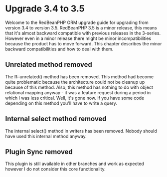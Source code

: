 # Upgrade 3.4 to 3.5

Welcome to the RedBeanPHP ORM upgrade guide for upgrading from version 3.4 to version 3.5.
RedBeanPHP 3.5 is a minor release, this means that it's almost backward compatible with previous
releases in the 3-series. However even in a minor release there might be minor incompatibilities
because the product has to move forward. This chapter describes the minor backward compatibilities
and how to deal with them.

## Unrelated method removed

The R::unrelated() method has been removed. This method had become quite problematic because
the architecture could not be cleanup up because of this method. Also, this method has
nothing to do with object relational mapping anyway - it was a feature request during a period
in which I was less critical. Well, it's gone now. If you have some code depending on this
method you'll have to write a query.

## Internal select method removed

The internal select() method in writers has been removed. Nobody should have used this
internal method anyway.

## Plugin Sync removed

This plugin is still available in other branches and work as expected however I do
not consider this core functionality.
